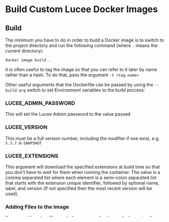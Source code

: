 # Build Custom Lucee Docker Images

## Build

The minimum you have to do in order to build a Docker image is to switch to the project directory and run the following
command (where `.` means the current directory):

    docker image build .
    
It is often useful to tag the image so that you can refer to it later by name rather than a hash.  To do that, pass
the argument `-t <tag-name>`

Other useful arguments that the Dockerfile can be passed by using the `--build-arg` switch to set Environment variables 
to the build process:

### LUCEE_ADMIN_PASSWORD

This will set the Lucee Admin password to the value passed

### LUCEE_VERSION

This must be a full version number, including the modifier if one exist, e.g. `5.3.7.0-SNAPSHOT`

### LUCEE_EXTENSIONS

This argument will download the specified extensions at build time so that you don't have to wait for them when running
the container.  The value is a comma separated list where each element is a semi-colon separated list that starts with 
the extension unique identifier, followed by optional name, label, and version (if not specified then the most recent 
version will be used).

### Adding Files to the Image

You can add custom files, including your application code, by saving them to the projects `res/catalina-base` directory.  

If you only want to add Application code, then save it to `res/catalina-base/webapps/ROOT`.  If you want to add other
settings add them to the corresponding files per the Tomcat documentation.

### Putting it all together to build a custom image

The following command should be on one line.  It is broken here to multiple lines for readability, using the *nix `\` 
escape character (the equivalent escape character on Windows is the `^` character).  This example will build an image
from Lucee 5.3.7.0-SNAPSHOT, set the Admin password to "changeit", and add the WebSocket extension:

    docker image build .    \
        -t isapir/lucee-537 \
        --build-arg LUCEE_ADMIN_PASSWORD=changeit  \
        --build-arg LUCEE_VERSION=5.3.7.0-SNAPSHOT \
        --build-arg LUCEE_EXTENSIONS="3F9DFF32-B555-449D-B0EB5DB723044045;name=WebSocket"

### Push

Once you've built the image you can push it to your Docker Hub account (or other repository that you might use) with the
command `docker push <tag-name>`, e.g.:

    docker push isapir/lucee-537

## Run

Once the image is built, or is on Docker Hub, you can run it using the `docker run` command.  At the very least, you will
probably want to map some TCP port on the Host machine to port 8080 of the container using the argument `-p <host-port>:8080`.

Another useful option is to give the container a name so that you can refer to it by name rather than by a random hash.  That
is done using the `--name <container-name` switch.

The following command would launch a container from the image tagged `isapir/lucee-537`, name it `lucee-8080`, and map port
8080 of the Host to port 8080 of the container:

    docker container run -p 8080:8080 --name lucee-8080 isapir/lucee-537

You can also pass Environment variables to the container using the `-e` switch, for example `-e LUCEE_PRESERVE_CASE=true` will preserve the CaSe of variables and unquoted struct keys.  You can similarly pass other options to Lucee.

Please note that the image name has to be the last argument, so all switches must come before it.

### Mapping a Host Directory

A very useful option, especially when developing or testing code, is to map a directory from the Host machine to the container.  Mapping a directory is done using the `-v <directory-on-host>:<directory-in-container>` switch.

If you want to use the settings from the image, and only map the application code to the container, then map it to `/srv/www/webapps/ROOT`.  For example, if you application code on the host machine is at `C:\www` then you can map it with `v C:\www:/srv/www/webapps/ROOT`.

If you want to map a Catalina Base directory structure which can set options to Tomcat and the JVM, you can map it to `/srv/www` in the container.  Just be sure to have a subdirectory at `webapps/ROOT` with your application code.

The following example will launch a container with the name "lucee-8080", set the LUCEE_PRESERVE_CASE option, map port 8080 from the host, and map the directory `/workspace/src/lucee-docker-test` to the container's `/srv/www/webapps/ROOT` directory.  As in the build example, the `\` escape character are used in order to break the command into multiple lines so that it's more readable, but in general the whole command should be on one line: 

    docker container run  \
        -p 8080:8080      \
        -e LUCEE_PRESERVE_CASE=true \
        -v /workspace/src/lucee-docker-test:/srv/www/webapps/ROOT \
        --name lucee-8080 \
            isapir/lucee-537
